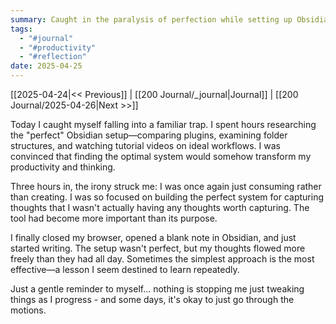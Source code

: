 ```yaml
---
summary: Caught in the paralysis of perfection while setting up Obsidian
tags:
  - "#journal"
  - "#productivity"
  - "#reflection"
date: 2025-04-25
---
```

[[2025-04-24|<< Previous]] | [[200 Journal/_journal|Journal]] | [[200 Journal/2025-04-26|Next >>]] 

Today I caught myself falling into a familiar trap. I spent hours researching the "perfect" Obsidian setup—comparing plugins, examining folder structures, and watching tutorial videos on ideal workflows. I was convinced that finding the optimal system would somehow transform my productivity and thinking.

Three hours in, the irony struck me: I was once again just consuming rather than creating. I was so focused on building the perfect system for capturing thoughts that I wasn't actually having any thoughts worth capturing. The tool had become more important than its purpose.

I finally closed my browser, opened a blank note in Obsidian, and just started writing. The setup wasn't perfect, but my thoughts flowed more freely than they had all day. Sometimes the simplest approach is the most effective—a lesson I seem destined to learn repeatedly.

Just a gentle reminder to myself... nothing is stopping me just tweaking things as I progress - and some days, it's okay to just go through the motions. 
